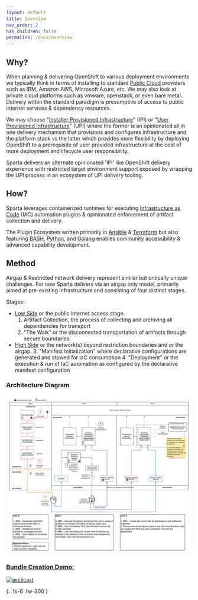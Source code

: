 ```yaml
---
layout: default
title: Overview
nav_order: 2
has_children: false
permalink: /docs/overview
---
```

## Why?
When planning & delivering OpenShift to various deployment environments we typically 
think in terms of installing to standard [Public Cloud] providers such as IBM, Amazon AWS,
Microsoft Azure, etc. We may also look at private cloud platforms such as vmware,
openstack, or even bare metal. Delivery within the standard paradigm is
presumptive of access to public internet services & dependency resources.

We may choose "[Installer Provisioned Infrastructure]" (IPI) or "[User Provisioned
Infrastructure]" (UPI) where the former is an opinionated all in one delivery mechanism 
that provisions and configures infrastructure and the platform stack vs the latter 
which provides more flexibility by deploying OpenShift to a prerequisite of user 
provided infrastructure at the cost of more deployment and lifecycle user responsibility.

Sparta delivers an alternate opinionated 'IPI' like OpenShift delivery
experience with restricted target environment support exposed by wrapping the
UPI process in an ecosystem of UPI delivery tooling.

## How?
Sparta leverages containerized runtimes for executing [Infrastructure as Code] (IAC)
automation plugins & opinionated enforcement of artifact collection and delivery.

The Plugin Ecosystem written primarily in [Ansible] & [Terraform] but also featuring
[BASH], [Python], and [Golang] enables community accessibility & advanced capability
development.

## Method
Airgap & Restricted network delivery represent similar but critically unique
challenges. For now Sparta delivers via an airgap only model, primarily aimed at
pre-existing infrastructure and consisting of four distinct stages.

Stages:
  - [Low Side] or the public internet access stage.
    1. Artifact Collection, the process of collecting and archiving all dependencies for transport
    2. "The Walk" or the disconnected transportation of artifacts through secure boundaries
  - [High Side] or the network(s) beyond restriction boundaries and or the airgap.
    3. "Manifest Initialization" where declarative configurations are generated and stowed for IaC consumption
    4. "Deployment" or the execution & run of IaC automation as configured by the declarative manifest configuration

[Public Cloud]:https://www.redhat.com/en/topics/cloud-computing/what-is-public-cloud
[Installer Provisioned Infrastructure]:https://github.com/openshift/installer#supported-platforms
[User Provisioned Infrastructure]:https://github.com/openshift/installer#supported-platforms
[IaC]:https://www.ibm.com/cloud/learn/infrastructure-as-code
[Infrastructure as Code]:https://www.ibm.com/cloud/learn/infrastructure-as-code
[Low Side]:https://en.wikipedia.org/wiki/Air_gap_(networking)#Use_in_classified_settings
[High Side]:https://en.wikipedia.org/wiki/Air_gap_(networking)#Use_in_classified_settings
[BASH]:https://www.gnu.org/software/bash
[Python]:https://www.python.org
[Golang]:https://golang.org
[Ansible]:https://www.ansible.com
[Terraform]:https://www.terraform.io

### Architecture Diagram
![Diagram](./web/sparta.png)

### [Bundle Creation Demo:](https://asciinema.org/a/BFb4Hq4h9q4tsNllfRT9K5OWC)
[![asciicast](https://asciinema.org/a/BFb4Hq4h9q4tsNllfRT9K5OWC.png)](https://asciinema.org/a/BFb4Hq4h9q4tsNllfRT9K5OWC)

{: .fs-6 .fw-300 }

